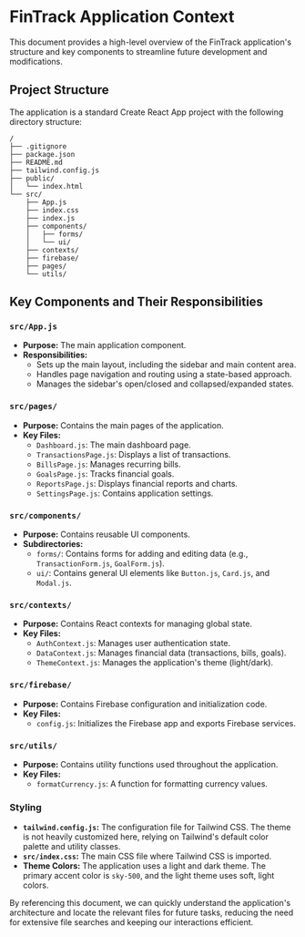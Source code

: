 # FinTrack Application Context

This document provides a high-level overview of the FinTrack application's structure and key components to streamline future development and modifications.

## Project Structure

The application is a standard Create React App project with the following directory structure:

```
/
├── .gitignore
├── package.json
├── README.md
├── tailwind.config.js
├── public/
│   └── index.html
└── src/
    ├── App.js
    ├── index.css
    ├── index.js
    ├── components/
    │   ├── forms/
    │   └── ui/
    ├── contexts/
    ├── firebase/
    ├── pages/
    └── utils/
```

## Key Components and Their Responsibilities

### `src/App.js`

-   **Purpose:** The main application component.
-   **Responsibilities:**
    -   Sets up the main layout, including the sidebar and main content area.
    -   Handles page navigation and routing using a state-based approach.
    -   Manages the sidebar's open/closed and collapsed/expanded states.

### `src/pages/`

-   **Purpose:** Contains the main pages of the application.
-   **Key Files:**
    -   `Dashboard.js`: The main dashboard page.
    -   `TransactionsPage.js`: Displays a list of transactions.
    -   `BillsPage.js`: Manages recurring bills.
    -   `GoalsPage.js`: Tracks financial goals.
    -   `ReportsPage.js`: Displays financial reports and charts.
    -   `SettingsPage.js`: Contains application settings.

### `src/components/`

-   **Purpose:** Contains reusable UI components.
-   **Subdirectories:**
    -   `forms/`: Contains forms for adding and editing data (e.g., `TransactionForm.js`, `GoalForm.js`).
    -   `ui/`: Contains general UI elements like `Button.js`, `Card.js`, and `Modal.js`.

### `src/contexts/`

-   **Purpose:** Contains React contexts for managing global state.
-   **Key Files:**
    -   `AuthContext.js`: Manages user authentication state.
    -   `DataContext.js`: Manages financial data (transactions, bills, goals).
    -   `ThemeContext.js`: Manages the application's theme (light/dark).

### `src/firebase/`

-   **Purpose:** Contains Firebase configuration and initialization code.
-   **Key Files:**
    -   `config.js`: Initializes the Firebase app and exports Firebase services.

### `src/utils/`

-   **Purpose:** Contains utility functions used throughout the application.
-   **Key Files:**
    -   `formatCurrency.js`: A function for formatting currency values.

### Styling

-   **`tailwind.config.js`:** The configuration file for Tailwind CSS. The theme is not heavily customized here, relying on Tailwind's default color palette and utility classes.
-   **`src/index.css`:** The main CSS file where Tailwind CSS is imported.
-   **Theme Colors:** The application uses a light and dark theme. The primary accent color is `sky-500`, and the light theme uses soft, light colors.

By referencing this document, we can quickly understand the application's architecture and locate the relevant files for future tasks, reducing the need for extensive file searches and keeping our interactions efficient.
